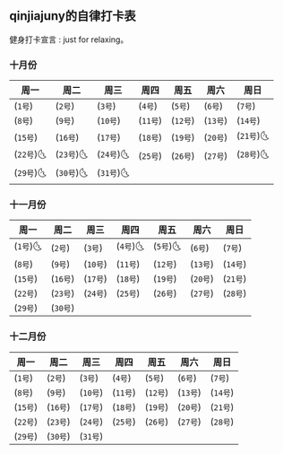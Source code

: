 ## qinjiajuny的自律打卡表

健身打卡宣言 : just  for relaxing。

### 

### 十月份

| 周一      | 周二      | 周三      | 周四     | 周五     | 周六     | 周日      |
| --------- | --------- | --------- | -------- | -------- | -------- | --------- |
| (`1号`)   | (`2号`)   | (`3号`)   | (`4号`)  | (`5号`)  | (`6号`)  | (`7号`)   |
| (`8号`)   | (`9号`)   | (`10号`)  | (`11号`) | (`12号`) | (`13号`) | (`14号`)  |
| (`15号`)  | (`16号`)  | (`17号`)  | (`18号`) | (`19号`) | (`20号`) | (`21号`)🌜 |
| (`22号`)🌜 | (`23号`)🌜 | (`24号`)🌜 | (`25号`) | (`26号`) | (`27号`) | (`28号`)🌜 |
| (`29号`)🌜 | (`30号`)🌜 | (`31号`)🌜 |          |          |          |           |

### 十一月份

| 周一     | 周二     | 周三     | 周四     | 周五     | 周六     | 周日     |
| -------- | -------- | -------- | -------- | -------- | -------- | -------- |
| (`1号`)🌜 | (`2号`)  | (`3号`)  | (`4号`)🌜 | (`5号`)🌜 | (`6号`)  | (`7号`)  |
| (`8号`)  | (`9号`)  | (`10号`) | (`11号`) | (`12号`) | (`13号`) | (`14号`) |
| (`15号`) | (`16号`) | (`17号`) | (`18号`) | (`19号`) | (`20号`) | (`21号`) |
| (`22号`) | (`23号`) | (`24号`) | (`25号`) | (`26号`) | (`27号`) | (`28号`) |
| (`29号`) | (`30号`) |          |          |          |          |          |

### 十二月份

| 周一     | 周二     | 周三     | 周四     | 周五     | 周六     | 周日     |
| -------- | -------- | -------- | -------- | -------- | -------- | -------- |
| (`1号`)  | (`2号`)  | (`3号`)  | (`4号`)  | (`5号`)  | (`6号`)  | (`7号`)  |
| (`8号`)  | (`9号`)  | (`10号`) | (`11号`) | (`12号`) | (`13号`) | (`14号`) |
| (`15号`) | (`16号`) | (`17号`) | (`18号`) | (`19号`) | (`20号`) | (`21号`) |
| (`22号`) | (`23号`) | (`24号`) | (`25号`) | (`26号`) | (`27号`) | (`28号`) |
| (`29号`) | (`30号`) | (`31号`) |          |          |          |          |